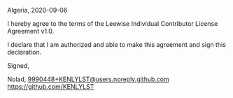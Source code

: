 Algeria, 2020-09-06

I hereby agree to the terms of the Leewise Individual Contributor License
Agreement v1.0.

I declare that I am authorized and able to make this agreement and sign this
declaration.

Signed,

Nolad, 9990448+KENLYLST@users.noreply.github.com https://github.com/KENLYLST
